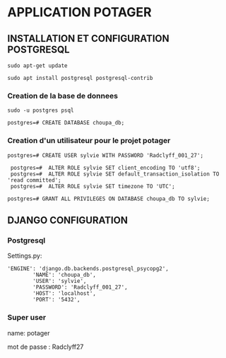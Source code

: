 # APPLICATION POTAGER

## INSTALLATION ET CONFIGURATION POSTGRESQL



```
sudo apt-get update
```

```
sudo apt install postgresql postgresql-contrib
```



### Creation de la base de donnees

```
sudo -u postgres psql
```

```
postgres=# CREATE DATABASE choupa_db;
```



### Creation d'un utilisateur pour le projet potager

```
postgres=# CREATE USER sylvie WITH PASSWORD 'Radclyff_001_27';
```

```
 postgres=#  ALTER ROLE sylvie SET client_encoding TO 'utf8';
 postgres=#  ALTER ROLE sylvie SET default_transaction_isolation TO 'read committed';
 postgres=#  ALTER ROLE sylvie SET timezone TO 'UTC';

```

```
postgres=# GRANT ALL PRIVILEGES ON DATABASE choupa_db TO sylvie;
```



## DJANGO CONFIGURATION

### Postgresql

Settings.py:

```
'ENGINE': 'django.db.backends.postgresql_psycopg2',
        'NAME': 'choupa_db',
        'USER': 'sylvie',
        'PASSWORD': 'Radclyff_001_27',
        'HOST': 'localhost',
        'PORT': '5432',
```



### Super user

name: potager

mot de passe : Radclyff27

